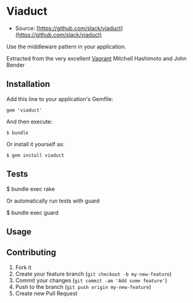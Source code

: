 # Viaduct

* Source: [https://github.com/slack/viaduct](https://github.com/slack/viaduct)

Use the middleware pattern in your application.

Extracted from the very excellent [Vagrant](http://vagrantup.com) Mitchell Hashimoto and John Bender

## Installation

Add this line to your application's Gemfile:

    gem 'viaduct'

And then execute:

    $ bundle

Or install it yourself as:

    $ gem install viaduct

## Tests

  $ bundle exec rake

Or automatically run tests with guard

  $ bundle exec guard

## Usage

## Contributing

1. Fork it
2. Create your feature branch (`git checkout -b my-new-feature`)
3. Commit your changes (`git commit -am 'Add some feature'`)
4. Push to the branch (`git push origin my-new-feature`)
5. Create new Pull Request
